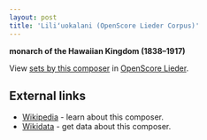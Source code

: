 ```yaml
---
layout: post
title: 'Liliʻuokalani (OpenScore Lieder Corpus)'
---
```


__monarch of the Hawaiian Kingdom (1838–1917)__

View [sets by this composer] in [OpenScore Lieder].

[sets by this composer]: https://musescore.com/openscore-lieder-corpus/sets?order=title&text=Liliuokalani,+Queen
[OpenScore Lieder]: https://musescore.com/openscore-lieder-corpus

## External links

- [Wikipedia] - learn about this composer.
- [Wikidata] - get data about this composer.

[Wikipedia]: https://en.wikipedia.org/wiki/Liliʻuokalani
[Wikidata]: https://www.wikidata.org/wiki/Q107288
